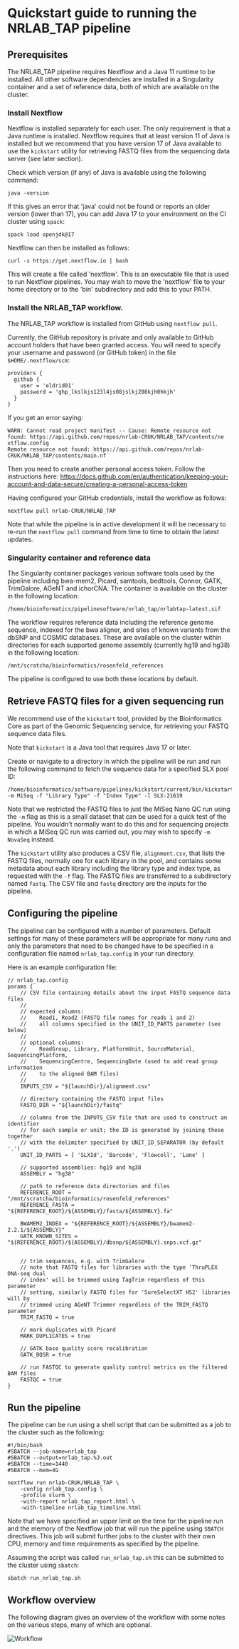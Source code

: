 # Quickstart guide to running the NRLAB_TAP pipeline

## Prerequisites

The NRLAB_TAP pipeline requires Nextflow and a Java 11 runtime to be installed.
All other software dependencies are installed in a Singularity container and a
set of reference data, both of which are available on the cluster.

### Install Nextflow

Nextflow is installed separately for each user. The only requirement is that a
Java runtime is installed. Nextflow requires that at least version 11 of Java is
installed but we recommend that you have version 17 of Java available to use the
`kickstart` utility for retrieving FASTQ files from the sequencing data server
(see later section).

Check which version (if any) of Java is available using the following command:

```
java -version
```

If this gives an error that 'java' could not be found or reports an older
version (lower than 17), you can add Java 17 to your environment on the CI
cluster using `spack`:

```
spack load openjdk@17
```

Nextflow can then be installed as follows:

```
curl -s https://get.nextflow.io | bash 
```

This will create a file called 'nextflow'. This is an executable file that is
used to run Nextflow pipelines. You may wish to move the 'nextflow' file to your
home directory or to the 'bin' subdirectory and add this to your PATH.

### Install the NRLAB_TAP workflow.

The NRLAB_TAP workflow is installed from GitHub using `nextflow pull`.

Currently, the GitHub repository is private and only available to GitHub account
holders that have been granted access. You will need to specify your username and
password (or GitHub token) in the file `$HOME/.nextflow/scm`:

```
providers {
  github {
    user = 'eldrid01'
    password = 'ghp_lkslkjs123l4js08jslkj208kjh0hkjh'
  }
}
```
If you get an error saying: 
```
WARN: Cannot read project manifest -- Cause: Remote resource not found: https://api.github.com/repos/nrlab-CRUK/NRLAB_TAP/contents/ne
xtflow.config
Remote resource not found: https://api.github.com/repos/nrlab-CRUK/NRLAB_TAP/contents/main.nf
``` 

Then you need to create another personal access token. Follow the instructions here:
https://docs.github.com/en/authentication/keeping-your-account-and-data-secure/creating-a-personal-access-token


Having configured your GitHub credentials, install the workflow as follows:

```
nextflow pull nrlab-CRUK/NRLAB_TAP
```

Note that while the pipeline is in active development it will be necessary to
re-run the `nextflow pull` command from time to time to obtain the latest
updates.

### Singularity container and reference data

The Singularity container packages various software tools used by the pipeline
including bwa-mem2, Picard, samtools, bedtools, Connor, GATK, TrimGalore, AGeNT
and ichorCNA. The container is available on the cluster in the following
location:

```
/home/bioinformatics/pipelinesoftware/nrlab_tap/nrlabtap-latest.sif
```

The workflow requires reference data including the reference genome sequence,
indexed for the bwa aligner, and sites of known variants from the dbSNP and
COSMIC databases. These are available on the cluster within directories for each
supported genome assembly (currently hg19 and hg38) in the following location:

```
/mnt/scratcha/bioinformatics/rosenfeld_references
```

The pipeline is configured to use both these locations by default.

## Retrieve FASTQ files for a given sequencing run

We recommend use of the `kickstart` tool, provided by the Bioinformatics Core as
part of the Genomic Sequencing service, for retrieving your FASTQ sequence data
files.

Note that `kickstart` is a Java tool that requires Java 17 or later.

Create or navigate to a directory in which the pipeline will be run and run the
following command to fetch the sequence data for a specified SLX pool ID:

```
/home/bioinformatics/software/pipelines/kickstart/current/bin/kickstart -m MiSeq -f "Library Type" -f "Index Type" -l SLX-21619
```

Note that we restricted the FASTQ files to just the MiSeq Nano QC run using the
`-m` flag as this is a small dataset that can be used for a quick test of the
pipeline. You wouldn't normally want to do this and for sequencing projects in
which a MiSeq QC run was carried out, you may wish to specify `-m NovaSeq`
instead.

The `kickstart` utility also produces a CSV file, `alignment.csv`, that lists
the FASTQ files, normally one for each library in the pool, and contains some
metadata about each library including the library type and index type, as
requested with the `-f` flag. The FASTQ files are transferred to a subdirectory
named `fastq`. The CSV file and `fastq` directory are the inputs for the
pipeline.

## Configuring the pipeline

The pipeline can be configured with a number of parameters. Default settings
for many of these parameters will be appropriate for many runs and only the
parameters that need to be changed have to be specified in a configuration
file named `nrlab_tap.config` in your run directory.

Here is an example configuration file:

```
// nrlab_tap.config
params {
    // CSV file containing details about the input FASTQ sequence data files
    //
    // expected columns:
    //    Read1, Read2 (FASTQ file names for reads 1 and 2)
    //    all columns specified in the UNIT_ID_PARTS parameter (see below)
    //
    // optional columns:
    //    ReadGroup, Library, PlatformUnit, SourceMaterial, SequencingPlatform,
    //    SequencingCentre, SequencingDate (used to add read group information
    //    to the aligned BAM files)
    //
    INPUTS_CSV = "${launchDir}/alignment.csv"

    // directory containing the FASTQ input files
    FASTQ_DIR = "${launchDir}/fastq"

    // columns from the INPUTS_CSV file that are used to construct an identifier
    // for each sample or unit; the ID is generated by joining these together
    // with the delimiter specified by UNIT_ID_SEPARATOR (by default '.')
    UNIT_ID_PARTS = [ 'SLXId', 'Barcode', 'Flowcell', 'Lane' ]

    // supported assemblies: hg19 and hg38
    ASSEMBLY = "hg38"

    // path to reference data directories and files
    REFERENCE_ROOT = "/mnt/scratcha/bioinformatics/rosenfeld_references"
    REFERENCE_FASTA = "${REFERENCE_ROOT}/${ASSEMBLY}/fasta/${ASSEMBLY}.fa"

    BWAMEM2_INDEX = "${REFERENCE_ROOT}/${ASSEMBLY}/bwamem2-2.2.1/${ASSEMBLY}"
    GATK_KNOWN_SITES = "${REFERENCE_ROOT}/${ASSEMBLY}/dbsnp/${ASSEMBLY}.snps.vcf.gz"


    // trim sequences, e.g. with TrimGalore
    // note that FASTQ files for libraries with the type 'ThruPLEX DNA-seq dual
    // index' will be trimmed using TagTrim regardless of this parameter
    // setting, similarly FASTQ files for 'SureSelectXT HS2' libraries will by
    // trimmed using AGeNT Trimmer regardless of the TRIM_FASTQ parameter
    TRIM_FASTQ = true

    // mark duplicates with Picard
    MARK_DUPLICATES = true

    // GATK base quality score recalibration
    GATK_BQSR = true

    // run FASTQC to generate quality control metrics on the filtered BAM files
    FASTQC = true
}
```

## Run the pipeline

The pipeline can be run using a shell script that can be submitted as a job to
the cluster such as the following:

```
#!/bin/bash
#SBATCH --job-name=nrlab_tap
#SBATCH --output=nrlab_tap.%J.out
#SBATCH --time=1440
#SBATCH --mem=4G

nextflow run nrlab-CRUK/NRLAB_TAP \
	-config nrlab_tap.config \
	-profile slurm \
	-with-report nrlab_tap_report.html \
	-with-timeline nrlab_tap_timeline.html
```

Note that we have specified an upper limit on the time for the pipeline run and
the memory of the Nextflow job that will run the pipeline using `SBATCH`
directives. This job will submit further jobs to the cluster with their own CPU,
memory and time requirements as specified by the pipeline.

Assuming the script was called `run_nrlab_tap.sh` this can be submitted to the
cluster using `sbatch`:

```
sbatch run_nrlab_tap.sh
```

## Workflow overview

The following diagram gives an overview of the workflow with some notes on the
various steps, many of which are optional.

![Workflow](workflow.drawio.svg)

